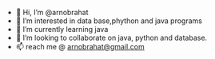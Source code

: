 - 👋 Hi, I’m @arnobrahat
- 👀 I’m interested in data base,phython and java programs
- 🌱 I’m currently learning java
- 💞️ I’m looking to collaborate on java, python and database. 
- 📫 reach me @
arnobrahat@gmail.com

<!---
arnobrahat/arnobrahat is a ✨ special ✨ repository because its `README.md` (this file) appears on your GitHub profile.
You can click the Preview link to take a look at your changes.
--->
